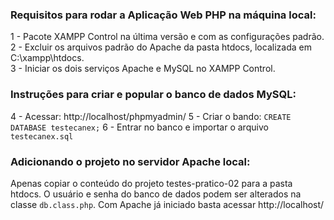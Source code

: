 ### Requisitos para rodar a Aplicação Web PHP na máquina local:

1 - Pacote XAMPP Control na última versão e com as configurações padrão.<br>
2 - Excluir os arquivos padrão do Apache da pasta htdocs, localizada em C:\xampp\htdocs. <br>
3 - Iniciar os dois serviços Apache e MySQL no XAMPP Control.

### Instruções para criar e popular o banco de dados MySQL:

4 - Acessar: http://localhost/phpmyadmin/
5 - Criar o bando: `CREATE DATABASE testecanex;`
6 - Entrar no banco e importar o arquivo `testecanex.sql`

### Adicionando o projeto no servidor Apache local:

Apenas copiar o conteúdo do projeto testes-pratico-02 para a pasta htdocs.
O usuário e senha do banco de dados podem ser alterados na classe `db.class.php`.
Com Apache já iniciado basta acessar http://localhost/
